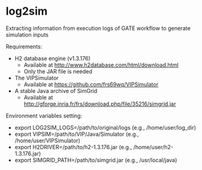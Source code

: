 log2sim
============

Extracting information from execution logs of GATE workflow to generate simulation inputs

Requirements:

+ H2 database engine (v1.3.176) 
  + Available at http://www.h2database.com/html/download.html
  + Only the JAR file is needed
+ The VIPSimulator 
  + Available at https://github.com/frs69wq/VIPSimulator
+ A stable Java archive of SimGrid
  + Available at http://gforge.inria.fr/frs/download.php/file/35216/simgrid.jar

Environment variables setting:

  + export LOG2SIM_LOGS=/path/to/original/logs (e.g., /home/user/log_dir)
  + export VIPSIM=/path/to/VIP/Java/Simulator  (e.g., /home/user/VIPSimulator)
  + export H2DRIVER=/path/to/h2-1.3.176.jar    (e.g., /home/user/h2-1.3.176.jar)
  + export SIMGRID_PATH=/path/to/simgrid.jar   (e.g., /usr/local/java)
  